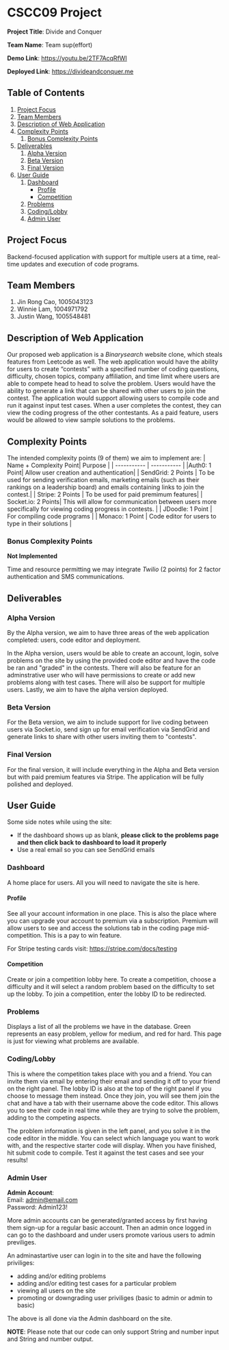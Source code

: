 # CSCC09 Project

**Project Title**: Divide and Conquer

**Team Name**: Team sup(effort)

**Demo Link**: https://youtu.be/2TF7AcqRfWI

**Deployed Link**: https://divideandconquer.me

## Table of Contents

1. [Project Focus](#project-focus)
2. [Team Members](#team-members)
3. [Description of Web Application](#description-of-web-application)
4. [Complexity Points](#complexity-points)
   1. [Bonus Complexity Points](#bonus-complexity-points)
5. [Deliverables](#deliverables)
   1. [Alpha Version](#alpha-version)
   2. [Beta Version](#beta-version)
   3. [Final Version](#final-version)
6. [User Guide](#user-guide)
   1. [Dashboard](#dashboard)
      - [Profile](#profile)
      - [Competition](#competition)
   2. [Problems](#problems)
   3. [Coding/Lobby](#codinglobby)
   4. [Admin User](#admin-user)

## Project Focus

Backend-focused application with support for multiple users at a time, real-time updates and execution of code programs.

## Team Members

1. Jin Rong Cao, 1005043123
2. Winnie Lam, 1004971792
3. Justin Wang, 1005548481

## Description of Web Application

Our proposed web application is a _Binarysearch_ website clone, which steals features from Leetcode as well. The web application would have the ability for users to create “contests” with a specified number of coding questions, difficulty, chosen topics, company affiliation, and time limit where users are able to compete head to head to solve the problem. Users would have the ability to generate a link that can be shared with other users to join the contest. The application would support allowing users to compile code and run it against input test cases. When a user completes the contest, they can view the coding progress of the other contestants. As a paid feature, users would be allowed to view sample solutions to the problems.

## Complexity Points

The intended complexity points (9 of them) we aim to implement are:
| Name + Complexity Point| Purpose |
| ----------- | ----------- |
|Auth0: 1 Point| Allow user creation and authentication|
| SendGrid: 2 Points | To be used for sending verification emails, marketing emails (such as their rankings on a leadership board) and emails containing links to join the contest.|
| Stripe: 2 Points | To be used for paid premimum features|
| Socket.io: 2 Points| This will allow for communication between users more specifically for viewing coding progress in contests. |
| JDoodle: 1 Point | For compiling code programs |
| Monaco: 1 Point | Code editor for users to type in their solutions |

### Bonus Complexity Points

**Not Implemented**

Time and resource permitting we may integrate _Twilio_ (2 points) for 2 factor authentication and SMS communications.

## Deliverables

### Alpha Version

By the Alpha version, we aim to have three areas of the web application completed: users, code editor and deployment.

In the Alpha version, users would be able to create an account, login, solve problems on the site by using the provided code editor and have the code be ran and "graded" in the contests. There will also be feature for an adminstrative user who will have permissions to create or add new problems along with test cases. There will also be support for multiple users. Lastly, we aim to have the alpha version deployed.

### Beta Version

For the Beta version, we aim to include support for live coding between users via Socket.io,
send sign up for email verification via SendGrid and generate links to share with other users inviting them to "contests".

### Final Version

For the final version, it will include everything in the Alpha and Beta version but with paid premium features via Stripe. The application will be fully polished and deployed.

## User Guide

Some side notes while using the site:

- If the dashboard shows up as blank, **please click to the problems page and then click back to dashboard to load it properly**
- Use a real email so you can see SendGrid emails

### Dashboard

A home place for users. All you will need to navigate the site is here.

#### Profile

See all your account information in one place. This is also the place where you can upgrade your account to premium via a subscription. Premium will allow users to see and access the solutions tab in the coding page mid-competition. This is a pay to win feature.

For Stripe testing cards visit: https://stripe.com/docs/testing

#### Competition

Create or join a competition lobby here. To create a competition, choose a difficulty and it will select a random problem based on the difficulty to set up the lobby. To join a competition, enter the lobby ID to be redirected.

### Problems

Displays a list of all the problems we have in the database. Green represents an easy problem, yellow for medium, and red for hard. This page is just for viewing what problems are available.

### Coding/Lobby

This is where the competition takes place with you and a friend. You can invite them via email by entering their email and sending it off to your friend on the right panel. The lobby ID is also at the top of the right panel if you choose to message them instead. Once they join, you will see them join the chat and have a tab with their username above the code editor. This allows you to see their code in real time while they are trying to solve the problem, adding to the competing aspects.

The problem information is given in the left panel, and you solve it in the code editor in the middle. You can select which language you want to work with, and the respective starter code will display. When you have finished, hit submit code to compile. Test it against the test cases and see your results!

### Admin User

**Admin Account**:  
Email: admin@email.com  
Password: Admin123!

More admin accounts can be generated/granted access by first having them sign-up for a regular basic account. Then an admin once logged in can go to the dashboard and under users promote various users to admin previliges.

An adminastartive user can login in to the site and have the following priviliges:

- adding and/or editing problems
- adding and/or editing test cases for a particular problem
- viewing all users on the site
- promoting or downgrading user priviliges (basic to admin or admin to basic)

The above is all done via the Admin dashboard on the site.

**NOTE**: Please note that our code can only support String and number input and String and number output.
